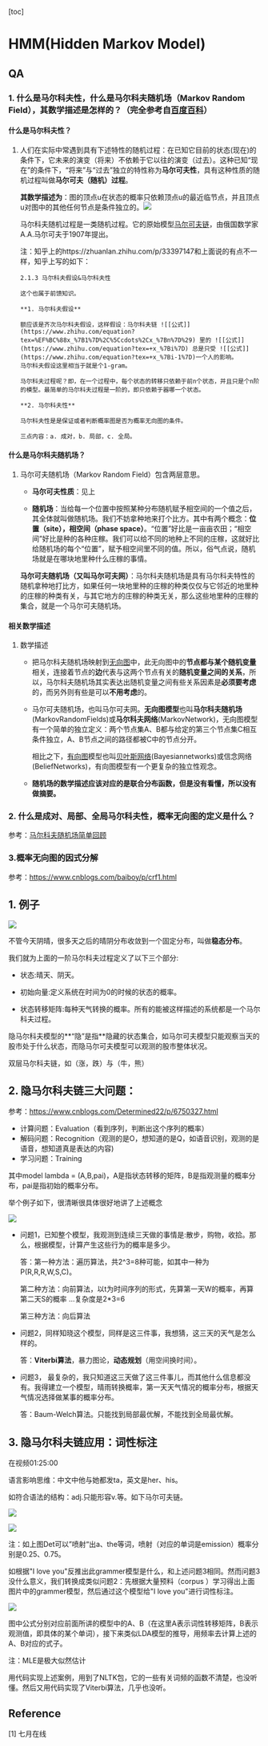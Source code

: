 [toc]



# HMM(Hidden Markov Model)

## QA

### 1. 什么是马尔科夫性，什么是马尔科夫随机场（Markov Random Field），其数学描述是怎样的？（完全参考自[百度百科](https://baike.baidu.com/item/马尔可夫随机场)）

#### 什么是马尔科夫性？

1. 人们在实际中常遇到具有下述特性的随机过程：在已知它目前的状态(现在)的条件下，它未来的演变（将来）不依赖于它以往的演变（过去）。这种已知“现在”的条件下，“将来”与“过去”独立的特性称为**马尔可夫性**，具有这种性质的随机过程叫做**马尔可夫（随机）过程**。

   **其数学描述为**：图的顶点u在状态的概率只依赖顶点u的最近临节点，并且顶点u对图中的其他任何节点是条件独立的。![](https://bkimg.cdn.bcebos.com/pic/caef76094b36acafe46701fa76d98d1001e99c35)

   马尔科夫随机过程是一类随机过程。它的原始模型[马尔可夫链](https://baike.baidu.com/item/马尔可夫链)，由俄国数学家A.A.马尔可夫于1907年提出。

   注：知乎上的https://zhuanlan.zhihu.com/p/33397147和上面说的有点不一样，知乎上写的如下：

   ```
   2.1.3 马尔科夫假设&马尔科夫性
   
   这个也属于前馈知识。
   
   **1. 马尔科夫假设**
   
   额应该是齐次马尔科夫假设，这样假设：马尔科夫链 ![[公式]](https://www.zhihu.com/equation?tex=%EF%BC%88x_%7B1%7D%2C%5Ccdots%2Cx_%7Bn%7D%29) 里的 ![[公式]](https://www.zhihu.com/equation?tex=+x_%7Bi%7D) 总是只受 ![[公式]](https://www.zhihu.com/equation?tex=+x_%7Bi-1%7D)一个人的影响。
   马尔科夫假设这里相当于就是个1-gram。
   
   马尔科夫过程呢？即，在一个过程中，每个状态的转移只依赖于前n个状态，并且只是个n阶的模型。最简单的马尔科夫过程是一阶的，即只依赖于器哪一个状态。
   
   **2. 马尔科夫性**
   
   马尔科夫性是是保证或者判断概率图是否为概率无向图的条件。
   
   三点内容：a. 成对，b. 局部，c. 全局。
   ```

#### 什么是马尔科夫随机场？

1. 马尔可夫随机场（Markov Random Field）包含两层意思。

   * **马尔可夫性质**：见上

   * **随机场**：当给每一个位置中按照某种分布随机赋予相空间的一个值之后，其全体就叫做随机场。我们不妨拿种地来打个比方。其中有两个概念：**位置（site），相空间（phase space）**。“位置”好比是一亩亩农田；“相空间”好比是种的各种庄稼。我们可以给不同的地种上不同的庄稼，这就好比给随机场的每个“位置”，赋予相空间里不同的值。所以，俗气点说，随机场就是在哪块地里种什么庄稼的事情。

   **马尔可夫随机场（又叫马尔可夫网）**：马尔科夫随机场是具有马尔科夫特性的随机拿种地打比方，如果任何一块地里种的庄稼的种类仅仅与它邻近的地里种的庄稼的种类有关，与其它地方的庄稼的种类无关，那么这些地里种的庄稼的集合，就是一个马尔可夫随机场。

#### 相关数学描述

1. 数学描述

   * 把马尔科夫随机场映射到[无向图](https://baike.baidu.com/item/无向图)中，此无向图中的**节点都与某个随机变量**相关，连接着节点的**边**代表与这两个节点有关的**随机变量之间的关系**，所以，马尔科夫随机场其实表达出随机变量之间有些关系因素是**必须要考虑**的，而另外则有些是可以**不用考虑**的。

   * 马尔可夫随机场，也叫马尔可夫网。**无向图模型**也叫**马尔科夫随机场**(MarkovRandomFields)或**马尔科夫网络**(MarkovNetwork)，无向图模型有一个简单的独立定义：两个节点集A、B都与给定的第三个节点集C相互条件独立，A、B节点之间的路径都被C中的节点分开。

     相比之下，[有向图](https://baike.baidu.com/item/有向图)模型也叫[贝叶斯网络](https://baike.baidu.com/item/贝叶斯网络)(Bayesiannetworks)或信念网络(BeliefNetworks)，有向图模型有一个更复杂的独立性观念。

   * **随机场的数学描述应该对应的是联合分布函数，但是没有看懂，所以没有做摘要。**

### 2. 什么是成对、局部、全局马尔科夫性，概率无向图的定义是什么？

参考：[马尔科夫随机场简单回顾](https://www.cnblogs.com/Determined22/p/6915730.html)

### 3.概率无向图的因式分解

参考：https://www.cnblogs.com/baiboy/p/crf1.html



## 1. 例子

![](../img/HMM/HMM.png)

不管今天阴晴，很多天之后的晴阴分布收敛到一个固定分布，叫做**稳态分布**。

我们就为上面的一阶马尔科夫过程定义了以下三个部分:

* 状态:晴天、阴天。

* 初始向量:定义系统在时间为0的时候的状态的概率。

* 状态转移矩阵:每种天气转换的概率。所有的能被这样描述的系统都是一个马尔科夫过程。

隐马尔科夫模型的**“隐”是指**隐藏的状态集合，如马尔可夫模型只能观察当天的股市处于什么状态，而隐马尔可夫模型可以观测的股市整体状况。

双层马尔科夫链，如（涨，跌）与（牛，熊）

## 2. 隐马尔科夫链三大问题：

参考：https://www.cnblogs.com/Determined22/p/6750327.html

* 计算问题：Evaluation（看到序列，判断出这个序列的概率）
* 解码问题：Recognition（观测的是O，想知道的是Q，如语音识别，观测的是语音，想知道真是表达的内容)
* 学习问题：Training

其中model lambda = (A,B,pai)，A是指状态转移的矩阵，B是指观测量的概率分布，pai是指初始的概率分布。

举个例子如下，很清晰很具体很好地讲了上述概念

![](../img/HMM/HMM2.png)

* 问题1，已知整个模型，我观测到连续三天做的事情是:散步，购物，收拾。那么，根据模型，计算产生这些行为的概率是多少。

  答：第一种方法：遍历算法，共2^3=8种可能，如其中一种为P(R,R,R,W,S,C)。

  第二种方法：向前算法，以t为时间序列的形式，先算第一天W的概率，再算第二天S的概率 ...复杂度是2*3=6

  第三种方法：向后算法

* 问题2，同样知晓这个模型，同样是这三件事，我想猜，这三天的天气是怎么样的。

  答：**Viterbi算法**，暴力图论，**动态规划**（用空间换时间）。

* 问题3， 最复杂的，我只知道这三天做了这三件事儿，而其他什么信息都没有。我得建立一个模型，晴雨转换概率，第一天天气情况的概率分布，根据天气情况选择做某事的概率分布。

  答：Baum-Welch算法。只能找到局部最优解，不能找到全局最优解。

## 3. 隐马尔科夫链应用：词性标注

在视频01:25:00

语言影响思维：中文中他与她都发ta，英文是her、his。

如符合语法的结构：adj.只能形容v.等。如下马尔可夫链。

![](../img/HMM/HMM3.png)

![](../img/HMM/HMM4.png)

注：如上图Det可以”喷射“出a、the等词，喷射（对应的单词是emission）概率分别是0.25、0.75。

如根据"I love you"反推出此grammer模型是什么，和上述问题3相同。然而问题3没什么意义，我们转换成类似问题2：先根据大量预料（corpus ）学习得出上面图片中的grammer模型，然后通过这个模型给"I love you"进行词性标注。 

![](../img/HMM/HMM5.png)

图中公式分别对应前面所讲的模型中的A、B（在这里A表示词性转移矩阵，B表示观测值，即具体的某个单词），接下来类似LDA模型的推导，用频率去计算上述的A、B对应的式子。

注：MLE是极大似然估计

用代码实现上述案例，用到了NLTK包，它的一些有关词频的函数不清楚，也没听懂。然后又用代码实现了Viterbi算法，几乎也没听。



## Reference

[1] 七月在线
